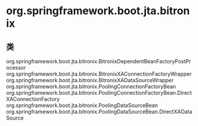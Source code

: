 # org.springframework.boot.jta.bitronix

## 类

org.springframework.boot.jta.bitronix.BitronixDependentBeanFactoryPostProcessor
org.springframework.boot.jta.bitronix.BitronixXAConnectionFactoryWrapper
org.springframework.boot.jta.bitronix.BitronixXADataSourceWrapper
org.springframework.boot.jta.bitronix.PoolingConnectionFactoryBean
org.springframework.boot.jta.bitronix.PoolingConnectionFactoryBean.DirectXAConnectionFactory
org.springframework.boot.jta.bitronix.PoolingDataSourceBean
org.springframework.boot.jta.bitronix.PoolingDataSourceBean.DirectXADataSource




